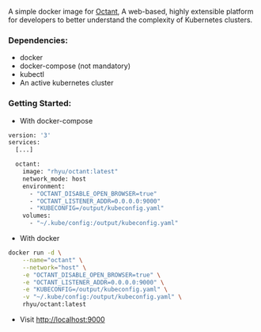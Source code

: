 A simple docker image for [Octant](https://github.com/vmware/octant), A web-based, highly extensible platform for developers to better understand the complexity of Kubernetes clusters.

### Dependencies:

- docker
- docker-compose (not mandatory)
- kubectl
- An active kubernetes cluster

### Getting Started:

- With docker-compose
```bash
version: '3'
services:
  [...]

  octant:
    image: "rhyu/octant:latest"
    network_mode: host
    environment:
      - "OCTANT_DISABLE_OPEN_BROWSER=true"
      - "OCTANT_LISTENER_ADDR=0.0.0.0:9000"
      - "KUBECONFIG=/output/kubeconfig.yaml"
    volumes:
      - "~/.kube/config:/output/kubeconfig.yaml"
```

- With docker
```bash
docker run -d \
    --name="octant" \
    --network="host" \
    -e "OCTANT_DISABLE_OPEN_BROWSER=true" \
    -e "OCTANT_LISTENER_ADDR=0.0.0.0:9000" \
    -e "KUBECONFIG=/output/kubeconfig.yaml" \
    -v "~/.kube/config:/output/kubeconfig.yaml" \
    rhyu/octant:latest
```

- Visit [http://localhost:9000](http://localhost:9000)
